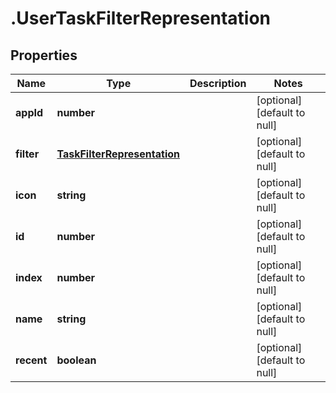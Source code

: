 # .UserTaskFilterRepresentation

## Properties
Name | Type | Description | Notes
------------ | ------------- | ------------- | -------------
**appId** | **number** |  | [optional] [default to null]
**filter** | [**TaskFilterRepresentation**](TaskFilterRepresentation.md) |  | [optional] [default to null]
**icon** | **string** |  | [optional] [default to null]
**id** | **number** |  | [optional] [default to null]
**index** | **number** |  | [optional] [default to null]
**name** | **string** |  | [optional] [default to null]
**recent** | **boolean** |  | [optional] [default to null]


